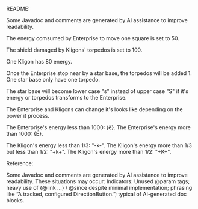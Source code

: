 README: 

Some Javadoc and comments are generated by AI assistance to improve readability.

The energy comsumed by Enterprise to move one square is set to 50.

The shield damaged by Kligons' torpedos is set to 100.

One Kligon has 80 energy.

Once the Enterprise stop near by a star base, the torpedos will be added 1. One star base only have one torpedo.

The star base will become lower case "s" instead of upper case "S" if it's energy or torpedos transforms to the Enterprise.

The Enterprise and Kligons can change it's looks like depending on the power it process.

The Enterprise's energy less than 1000: {ë}. The Enterprise's energy more than 1000: {Ë}.

The Kligon's energy less than 1/3: "-k-". The Kligon's energy more than 1/3 but less than 1/2: "+k+". The Kligon's energy more than 1/2: "+K+".


Reference: 

Some Javadoc and comments are generated by AI assistance to improve readability.
These situations may occur:
Indicators: Unused @param tags; heavy use of {@link ...} / @since despite minimal implementation; phrasing like “A tracked, configured DirectionButton.”; typical of AI-generated doc blocks.
